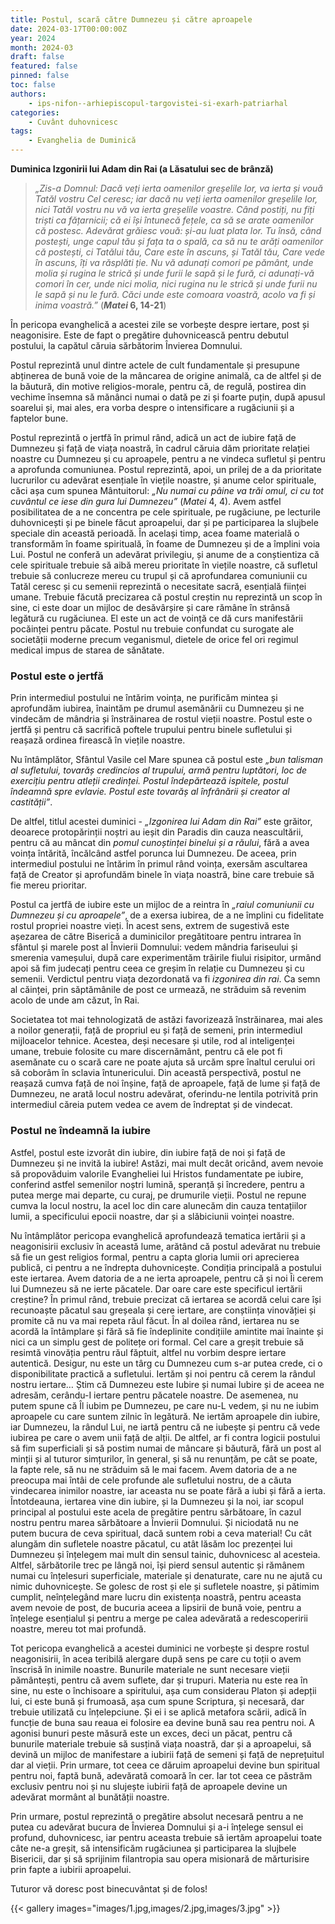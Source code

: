 ```yaml
---
title: Postul, scară către Dumnezeu și către aproapele
date: 2024-03-17T00:00:00Z
year: 2024
month: 2024-03
draft: false
featured: false
pinned: false
toc: false
authors:
    - ips-nifon--arhiepiscopul-targovistei-si-exarh-patriarhal  
categories:
    - Cuvânt duhovnicesc
tags:
    - Evanghelia de Duminică
---
```

**Duminica Izgonirii lui Adam din Rai (a Lăsatului sec de brânză)**

> _„Zis-a Domnul: Dacă veți ierta oamenilor greșelile lor, va ierta și vouă Tatăl vostru Cel ceresc; iar dacă nu veți ierta oamenilor greșelile lor, nici Tatăl vostru nu vă va ierta greșelile voastre. Când postiți, nu fiți triști ca fățarnicii; că ei își întunecă fețele, ca să se arate oamenilor că postesc. Adevărat grăiesc vouă: și-au luat plata lor. Tu însă, când postești, unge capul tău și fața ta o spală, ca să nu te arăți oamenilor că postești, ci Tatălui tău, Care este în ascuns, și Tatăl tău, Care vede în ascuns, îți va răsplăti ție. Nu vă adunați comori pe pământ, unde molia și rugina le strică și unde furii le sapă și le fură, ci adunați-vă comori în cer, unde nici molia, nici rugina nu le strică și unde furii nu le sapă și nu le fură. Căci unde este comoara voastră, acolo va fi și inima voastră.”_ (**_Matei_ 6, 14-21**)

În pericopa evanghelică a acestei zile se vorbește despre iertare, post și neagonisire. Este de fapt o pregătire duhovnicească pentru debutul postului, la capătul căruia sărbătorim Învierea Domnului.

Postul reprezintă unul dintre actele de cult fundamentale și presupune abținerea de bună voie de la mâncarea de origine animală, ca de altfel și de la băutură, din motive religios-morale, pentru că, de regulă, postirea din vechime însemna să mănânci numai o dată pe zi și foarte puțin, după apusul soarelui și, mai ales, era vorba despre o intensificare a rugăciunii și a faptelor bune.

Postul reprezintă o jertfă în primul rând, adică un act de iubire față de Dumnezeu și față de viața noastră, în cadrul căruia dăm prioritate relației noastre cu Dumnezeu și cu aproapele, pentru a ne vindeca sufletul și pentru a aprofunda comuniunea. Postul reprezintă, apoi, un prilej de a da prioritate lucrurilor cu adevărat esențiale în viețile noastre, și anume celor spirituale, căci așa cum spunea Mântuitorul: _„Nu numai cu pâine va trăi omul, ci cu tot cuvântul ce iese din gura lui Dumnezeu”_ (_Matei_ 4, 4). Avem astfel posibilitatea de a ne concentra pe cele spirituale, pe rugăciune, pe lecturile duhovnicești și pe binele făcut aproapelui, dar și pe participarea la slujbele speciale din această perioadă. În același timp, acea foame materială o transformăm în foame spirituală, în foame de Dumnezeu și de a împlini voia Lui. Postul ne conferă un adevărat privilegiu, și anume de a conștientiza că cele spirituale trebuie să aibă mereu prioritate în viețile noastre, că sufletul trebuie să conlucreze mereu cu trupul și că aprofundarea comuniunii cu Tatăl ceresc și cu semenii reprezintă o necesitate sacră, esențială ființei umane. Trebuie făcută precizarea că postul creștin nu reprezintă un scop în sine, ci este doar un mijloc de desăvârșire și care rămâne în strânsă legătură cu rugăciunea. El este un act de voință ce dă curs manifestării pocăinței pentru păcate. Postul nu trebuie confundat cu surogate ale societății moderne precum veganismul, dietele de orice fel ori regimul medical impus de starea de sănătate.

### Postul este o jertfă

Prin intermediul postului ne întărim voința, ne purificăm mintea și aprofundăm iubirea, înaintăm pe drumul asemănării cu Dumnezeu și ne vindecăm de mândria și înstrăinarea de rostul vieții noastre. Postul este o jertfă și pentru că sacrifică poftele trupului pentru binele sufletului și reașază ordinea firească în viețile noastre.

Nu întâmplător, Sfântul Vasile cel Mare spunea că postul este _„bun talisman al sufletului, tovarăș credincios al trupului, armă pentru luptători, loc de exercițiu pentru atleții credinței. Postul îndepărtează ispitele, postul îndeamnă spre evlavie. Postul este tovarăș al înfrânării și creator al castității”_.

De altfel, titlul acestei duminici - _„Izgonirea lui Adam din Rai”_ este grăitor, deoarece protopărinții noștri au ieșit din Paradis din cauza neascultării, pentru că au mâncat din _pomul cunoștinței binelui și a răului_, fără a avea voința întărită, încălcând astfel porunca lui Dumnezeu. De aceea, prin intermediul postului ne întărim în primul rând voința, exersăm ascultarea față de Creator și aprofundăm binele în viața noastră, bine care trebuie să fie mereu prioritar.

Postul ca jertfă de iubire este un mijloc de a reintra în _„raiul comuniunii cu Dumnezeu și cu aproapele”_, de a exersa iubirea, de a ne împlini cu fidelitate rostul propriei noastre vieți. În acest sens, extrem de sugestivă este așezarea de către Biserică a duminicilor pregătitoare pentru intrarea în sfântul și marele post al Învierii Domnului: vedem mândria fariseului și smerenia vameșului, după care experimentăm trăirile fiului risipitor, urmând apoi să fim judecați pentru ceea ce greșim în relație cu Dumnezeu și cu semenii. Verdictul pentru viața dezordonată va fi _izgonirea din rai_. Ca semn al căinței, prin săptămânile de post ce urmează, ne străduim să revenim acolo de unde am căzut, în Rai.

Societatea tot mai tehnologizată de astăzi favorizează înstrăinarea, mai ales a noilor generații, față de propriul eu și față de semeni, prin intermediul mijloacelor tehnice. Acestea, deși necesare și utile, rod al inteligenței umane, trebuie folosite cu mare discernământ, pentru că ele pot fi asemănate cu o scară care ne poate ajuta să urcăm spre înaltul cerului ori să coborâm în sclavia întunericului. Din această perspectivă, postul ne reașază cumva față de noi înșine, față de aproapele, față de lume și față de Dumnezeu, ne arată locul nostru adevărat, oferindu-ne lentila potrivită prin intermediul căreia putem vedea ce avem de îndreptat și de vindecat.

### Postul ne îndeamnă la iubire

Astfel, postul este izvorât din iubire, din iubire față de noi și față de Dumnezeu și ne invită la iubire! Astăzi, mai mult decât oricând, avem nevoie să propovăduim valorile Evangheliei lui Hristos fundamentate pe iubire, conferind astfel semenilor noștri lumină, speranță și încredere, pentru a putea merge mai departe, cu curaj, pe drumurile vieții. Postul ne repune cumva la locul nostru, la acel loc din care alunecăm din cauza tentațiilor lumii, a specificului epocii noastre, dar și a slăbiciunii voinței noastre.

Nu întâmplător pericopa evanghelică aprofundează tematica iertării și a neagonisirii exclusiv în această lume, arătând că postul adevărat nu trebuie să fie un gest religios formal, pentru a capta gloria lumii ori aprecierea publică, ci pentru a ne îndrepta duhovnicește. Condiția principală a postului este iertarea. Avem datoria de a ne ierta aproapele, pentru că și noi Îi cerem lui Dumnezeu să ne ierte păcatele. Dar oare care este specificul iertării creștine? În primul rând, trebuie precizat că iertarea se acordă celui care își recunoaște păcatul sau greșeala și cere iertare, are conștiința vinovăției și promite că nu va mai repeta răul făcut. În al doilea rând, iertarea nu se acordă la întâmplare și fără să fie îndeplinite condițiile amintite mai înainte și nici ca un simplu gest de politețe ori formal. Cel care a greșit trebuie să resimtă vinovăția pentru răul făptuit, altfel nu vorbim despre iertare autentică. Desigur, nu este un târg cu Dumnezeu cum s-ar putea crede, ci o disponibilitate practică a sufletului. Iertăm și noi pentru că cerem la rândul nostru iertare… Știm că Dumnezeu este Iubire și numai Iubire și de aceea ne adresăm, cerându-I iertare pentru păcatele noastre. De asemenea, nu putem spune că Îl iubim pe Dumnezeu, pe care nu-L vedem, și nu ne iubim aproapele cu care suntem zilnic în legătură. Ne iertăm aproapele din iubire, iar Dumnezeu, la rândul Lui, ne iartă pentru că ne iubește și pentru că vede iubirea pe care o avem unii față de alții. De altfel, ar fi contra logicii postului să fim superficiali și să postim numai de mâncare și băutură, fără un post al minții și al tuturor simțurilor, în general, și să nu renunțăm, pe cât se poate, la fapte rele, să nu ne străduim să le mai facem. Avem datoria de a ne preocupa mai întâi de cele profunde ale sufletului nostru, de a căuta vindecarea inimilor noastre, iar aceasta nu se poate fără a iubi și fără a ierta. Întotdeauna, iertarea vine din iubire, și la Dumnezeu și la noi, iar scopul principal al postului este acela de pregătire pentru sărbătoare, în cazul nostru pentru marea sărbătoare a Învierii Domnului. Și niciodată nu ne putem bucura de ceva spiritual, dacă suntem robi a ceva material! Cu cât alungăm din sufletele noastre păcatul, cu atât lăsăm loc prezenței lui Dumnezeu și înțelegem mai mult din sensul tainic, duhovnicesc al acesteia. Altfel, sărbătorile trec pe lângă noi, își pierd sensul autentic și rămânem numai cu înțelesuri superficiale, materiale și denaturate, care nu ne ajută cu nimic duhovnicește. Se golesc de rost și ele și sufletele noastre, și pătimim cumplit, neînțelegând mare lucru din existența noastră, pentru aceasta avem nevoie de post, de bucuria aceea a lipsirii de bună voie, pentru a înțelege esențialul și pentru a merge pe calea adevărată a redescoperirii noastre, mereu tot mai profundă.

Tot pericopa evanghelică a acestei duminici ne vorbește și despre rostul neagonisirii, în acea teribilă alergare după sens pe care cu toții o avem înscrisă în inimile noastre. Bunurile materiale ne sunt necesare vieții pământești, pentru că avem suflete, dar și trupuri. Materia nu este rea în sine, nu este o închisoare a spiritului, așa cum considerau Platon și adepții lui, ci este bună și frumoasă, așa cum spune Scriptura, și necesară, dar trebuie utilizată cu înțelepciune. Și ei i se aplică metafora scării, adică în funcție de buna sau reaua ei folosire ea devine bună sau rea pentru noi. A agonisi bunuri peste măsură este un exces, deci un păcat, pentru că bunurile materiale trebuie să susțină viața noastră, dar și a aproapelui, să devină un mijloc de manifestare a iubirii față de semeni și față de neprețuitul dar al vieții. Prin urmare, tot ceea ce dăruim aproapelui devine bun spiritual pentru noi, faptă bună, adevărată comoară în cer. Iar tot ceea ce păstrăm exclusiv pentru noi și nu slujește iubirii față de aproapele devine un adevărat mormânt al bunătății noastre.

Prin urmare, postul reprezintă o pregătire absolut necesară pentru a ne putea cu adevărat bucura de Învierea Domnului și a-i înțelege sensul ei profund, duhovnicesc, iar pentru aceasta trebuie să iertăm aproapelui toate câte ne-a greșit, să intensificăm rugăciunea și participarea la slujbele Bisericii, dar și să sprijinim filantropia sau opera misionară de mărturisire prin fapte a iubirii aproapelui.

Tuturor vă doresc post binecuvântat și de folos!

{{< gallery images="images/1.jpg,images/2.jpg,images/3.jpg" >}}